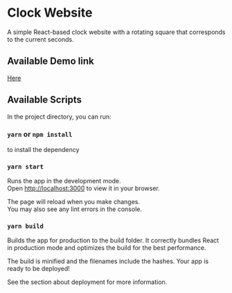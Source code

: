 # Clock Website

A simple React-based clock website with a rotating square that corresponds to the current seconds.
## Available Demo link
[Here](https://bringyouthere.aoli-ad.tw/)
## Available Scripts

In the project directory, you can run:
### `yarn` or `npm install`
to install the dependency

### `yarn start`

Runs the app in the development mode.\
Open [http://localhost:3000](http://localhost:3000) to view it in your browser.

The page will reload when you make changes.\
You may also see any lint errors in the console.
### `yarn build`

Builds the app for production to the build folder.
It correctly bundles React in production mode and optimizes the build for the best performance.

The build is minified and the filenames include the hashes.
Your app is ready to be deployed!

See the section about deployment for more information.
